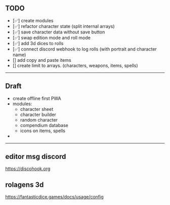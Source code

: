 ## TODO
- [✅] create modules
- [✅] refactor character state (split internal arrays)
- [✅] save character data without save button
- [✅] swap edition mode and roll mode
- [✅] add 3d dices to rolls
- [✅] connect discord webhook to log rolls (with portrait and character name)
- [] add copy and paste items
- [] create limit to arrays. (characters, weapons, items, spells)

---
## Draft
- create offline first PWA
- modules:
    - character sheet
    - character builder
    - random character
    - compendium database
    - icons on items, spells
- 

---
## editor msg discord
https://discohook.org

## rolagens 3d
https://fantasticdice.games/docs/usage/config